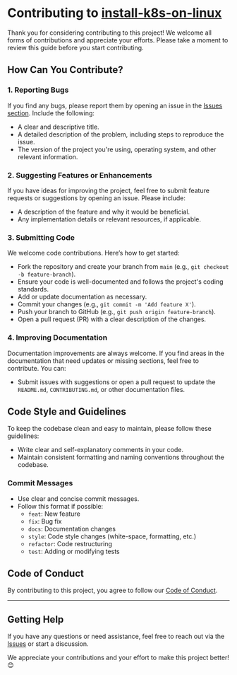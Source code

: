 # Contributing to [install-k8s-on-linux](https://github.com/Muthukumar-Subramaniam/install-k8s-on-linux)

Thank you for considering contributing to this project! We welcome all forms of contributions and appreciate your efforts. Please take a moment to review this guide before you start contributing.

## How Can You Contribute?

### 1. Reporting Bugs
If you find any bugs, please report them by opening an issue in the [Issues section](https://github.com/Muthukumar-Subramaniam/install-k8s-on-linux/issues). Include the following:
- A clear and descriptive title.
- A detailed description of the problem, including steps to reproduce the issue.
- The version of the project you're using, operating system, and other relevant information.

### 2. Suggesting Features or Enhancements
If you have ideas for improving the project, feel free to submit feature requests or suggestions by opening an issue. Please include:
- A description of the feature and why it would be beneficial.
- Any implementation details or relevant resources, if applicable.

### 3. Submitting Code
We welcome code contributions. Here’s how to get started:
- Fork the repository and create your branch from `main` (e.g., `git checkout -b feature-branch`).
- Ensure your code is well-documented and follows the project's coding standards.
- Add or update documentation as necessary.
- Commit your changes (e.g., `git commit -m 'Add feature X'`).
- Push your branch to GitHub (e.g., `git push origin feature-branch`).
- Open a pull request (PR) with a clear description of the changes.

### 4. Improving Documentation
Documentation improvements are always welcome. If you find areas in the documentation that need updates or missing sections, feel free to contribute. You can:
- Submit issues with suggestions or open a pull request to update the `README.md`, `CONTRIBUTING.md`, or other documentation files.

## Code Style and Guidelines

To keep the codebase clean and easy to maintain, please follow these guidelines:
- Write clear and self-explanatory comments in your code.
- Maintain consistent formatting and naming conventions throughout the codebase.

### Commit Messages
- Use clear and concise commit messages.
- Follow this format if possible:
  - `feat`: New feature
  - `fix`: Bug fix
  - `docs`: Documentation changes
  - `style`: Code style changes (white-space, formatting, etc.)
  - `refactor`: Code restructuring
  - `test`: Adding or modifying tests

## Code of Conduct

By contributing to this project, you agree to follow our [Code of Conduct](CODE_OF_CONDUCT.md).

---

## Getting Help

If you have any questions or need assistance, feel free to reach out via the [Issues](https://github.com/Muthukumar-Subramaniam/install-k8s-on-linux/issues) or start a discussion.

We appreciate your contributions and your effort to make this project better! 😊

